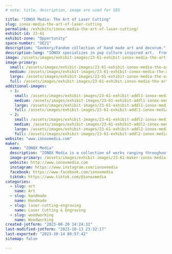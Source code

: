 ```yaml
---
# note: title, description, image are used for SEO

title: "IONOX Media: The Art of Laser Cutting"
slug: ionox-media-the-art-of-laser-cutting
permalink: /exhibits/ionox-media-the-art-of-laser-cutting/
exhibit-id: 23-61
exhibit-zone: "Opportunity"
space-number: "OE21"
description: "Geekery/Fandom collection of hand made art and decorum."
description-long: "IONOX specializes in pop culture inspired art.  From sci-fi to fantasy, and even your favorite video games, we create beautiful forms of art that are sure to spark nostalgia.  We use a range of medium, from layered wood to resin,  leather to canvas, and we are always expanding and trying new things.  We love traveling all over the nation to appear at comic conventions, art festivals, and gallery showings.  Maker-Faire Orlando, is one of our home shows, and a staple for us to attend every year.  If you've got a design you've always dreamt of having in hand or on your wall, let us make your dream a reality."
image: /assets/images/exhibit-images/23-61-exhibit-ionox-media-the-art-of-laser-cutting-356891440-747859157340126-7654390202829730342-n-large.jpg
image-primary: 
  small: /assets/images/exhibit-images/23-61-exhibit-ionox-media-the-art-of-laser-cutting-356891440-747859157340126-7654390202829730342-n-small.jpg
  medium: /assets/images/exhibit-images/23-61-exhibit-ionox-media-the-art-of-laser-cutting-356891440-747859157340126-7654390202829730342-n-medium.jpg
  large: /assets/images/exhibit-images/23-61-exhibit-ionox-media-the-art-of-laser-cutting-356891440-747859157340126-7654390202829730342-n-large.jpg
  full: /assets/images/exhibit-images/23-61-exhibit-ionox-media-the-art-of-laser-cutting-356891440-747859157340126-7654390202829730342-n-full.jpg
additional-images: 
  - 1:
    small: /assets/images/exhibit-images/23-61-exhibit-addl1-ionox-media-the-art-of-laser-cutting-344580174-1554680028360101-4795082209009835306-n-small.jpg
    medium: /assets/images/exhibit-images/23-61-exhibit-addl1-ionox-media-the-art-of-laser-cutting-344580174-1554680028360101-4795082209009835306-n-medium.jpg
    large: /assets/images/exhibit-images/23-61-exhibit-addl1-ionox-media-the-art-of-laser-cutting-344580174-1554680028360101-4795082209009835306-n-large.jpg
    full: /assets/images/exhibit-images/23-61-exhibit-addl1-ionox-media-the-art-of-laser-cutting-344580174-1554680028360101-4795082209009835306-n-full.jpg
  - 2:
    small: /assets/images/exhibit-images/23-61-exhibit-addl2-ionox-media-the-art-of-laser-cutting-357017638-748366343956074-1175430081250186954-n-small.jpg
    medium: /assets/images/exhibit-images/23-61-exhibit-addl2-ionox-media-the-art-of-laser-cutting-357017638-748366343956074-1175430081250186954-n-medium.jpg
    large: /assets/images/exhibit-images/23-61-exhibit-addl2-ionox-media-the-art-of-laser-cutting-357017638-748366343956074-1175430081250186954-n-large.jpg
    full: /assets/images/exhibit-images/23-61-exhibit-addl2-ionox-media-the-art-of-laser-cutting-357017638-748366343956074-1175430081250186954-n-full.jpg
website: "www.ionoxmedia.com"
maker: 
  name: "IONOX Media"
  description: "IONOX Media is a collection of works ranging throughout wood cut decor, published literature, multi-media videos, and graphic design.  We offer a variety of materials to our patrons, and an outlet for our artists."
  image-primary: /assets/images/exhibit-images/23-61-maker-ionox-media-the-art-of-laser-cutting-ionox-icon-medium.jpg
  website: http://www.ionoxmedia.com
  instagram: https://www.instagram.com/ionoxmedia
  facebook: https://www.facebook.com/ionoxmedia
  tiktok: https://www.tiktok.com/@ionoxmedia
categories: 
  - slug: art
    name: Art
  - slug: handmade
    name: Handmade
  - slug: laser-cutting-engraving
    name: Laser Cutting & Engraving
  - slug: woodworking
    name: Woodworking
created-jotform: "2023-08-20 14:24:31"
last-modified-jotform: "2023-10-13 23:32:17"
last-exported: "2023-10-14 08:57:42"
sitemap: false

---
```

